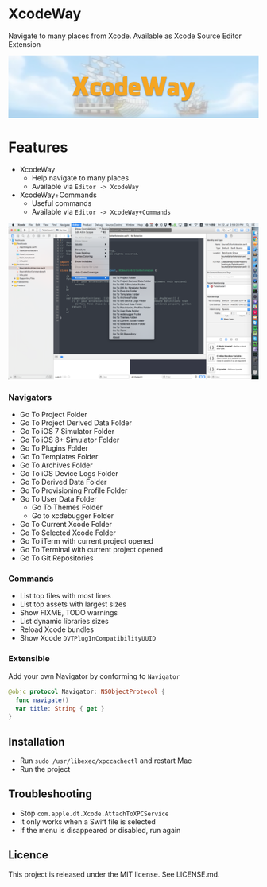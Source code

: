 XcodeWay
==
Navigate to many places from Xcode. Available as Xcode Source Editor Extension

![](Screenshots/Banner.png)

Features
==

- XcodeWay
  - Help navigate to many places
  - Available via `Editor -> XcodeWay`
- XcodeWay+Commands
  - Useful commands
  - Available via `Editor -> XcodeWay+Commands`

![](Screenshots/XcodeWay.png)

### Navigators

- Go To Project Folder
- Go To Project Derived Data Folder
- Go To iOS 7 Simulator Folder
- Go To iOS 8+ Simulator Folder
- Go To Plugins Folder
- Go To Templates Folder
- Go To Archives Folder
- Go To iOS Device Logs Folder
- Go To Derived Data Folder
- Go To Provisioning Profile Folder
- Go To User Data Folder
  - Go To Themes Folder
  - Go to xcdebugger Folder
- Go To Current Xcode Folder
- Go To Selected Xcode Folder
- Go To iTerm with current project opened
- Go To Terminal with current project opened
- Go To Git Repositories

### Commands

- List top files with most lines
- List top assets with largest sizes
- Show FIXME, TODO warnings
- List dynamic libraries sizes
- Reload Xcode bundles
- Show Xcode `DVTPlugInCompatibilityUUID`

### Extensible

Add your own Navigator by conforming to `Navigator`

```swift
@objc protocol Navigator: NSObjectProtocol {
  func navigate()
  var title: String { get }
}
```

## Installation

- Run `sudo /usr/libexec/xpccachectl` and restart Mac
- Run the project

## Troubleshooting

- Stop `com.apple.dt.Xcode.AttachToXPCService`
- It only works when a Swift file is selected
- If the menu is disappeared or disabled, run again

Licence
--
This project is released under the MIT license. See LICENSE.md.
